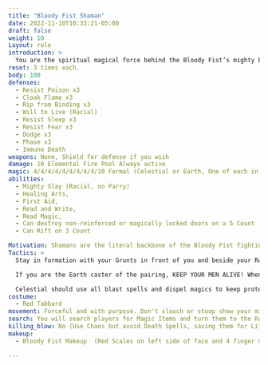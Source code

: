 ```yaml
---
title: "Bloody Fist Shaman"
date: 2022-11-10T10:33:21-05:00
draft: false
weight: 10
Layout: role
introduction: >
  You are the spiritual magical force behind the Bloody Fist’s mighty blades. You keep the ranks of the Bloody Fist moving without relenting. Your Earth Magic seals their wounds and gives them life, Your Celestial Magic smites your foes with elemental fury, Your Necromantic ways incite fear on the battlefield to break even the sternest of spirits. You don’t answer to anyone under the rank of Honor Guard but you move with your Raid Leader to preserve tactical advantage.
reset: 3 times each.
body: 100
defenses: 
  - Resist Poison x3
  - Cloak Flame x3
  - Rip from Binding x3
  - Will to Live (Racial)
  - Resist Sleep x3
  - Resist Fear x3
  - Dodge x3
  - Phase x3
  - Immune Death 
weapons: None, Shield for defense if you wish
damage: 10 Elemental Fire Pool Always active 
magic: 4/4/4/4/4/4/4/4/4/10 Formal (Celestial or Earth, One of each in Raiding Parties /w Raid Leader)
abilities: 
  - Mighty Slay (Racial, no Parry)
  - Healing Arts, 
  - First Aid, 
  - Read and Write, 
  - Read Magic, 
  - Can destroy non-reinforced or magically locked doors on a 5 Count (1 I Shatter This Door....)
  - Can Rift on 3 Count

Motivation: Shamans are the literal backbone of the Bloody Fist fighting machine. The Grunts take the abuse for you, and you heal their wounds, but you always make wounds that don’t heal so easily. You outrank the Raid Leaders in power structure, but you respect their battlefield skill and prowess so unless the command is unsound you will follow it even till death. You are one of 2 Shaman Casters in a Raiding Party. One is ALWAYS Celestial and the other Earth caster. You are 100% support for your squadron. Celestial will blow up the PCs while Earth casters keep everyone alive and disable with Chaos.
Tactics: > 
  Stay in formation with your Grunts in front of you and beside your Raid Leaders. You play these roles like a PC healer/necromancer/celestial caster would. The players will be confused at your intelligence and use of “sky magics” for a the “common Orc” so use that to your advantage. Kidnap when you can if the person is of value. 

  If you are the Earth caster of the pairing, KEEP YOUR MEN ALIVE! When everyone is safe on healing, disable them with Chaos debuffs and Cause Wound spells. Don’t waste Death Spells because you will need Life Spells for your Raid Leaders and other  Use Necromancy to Harm/Taint Blood/Wither against your enemies, even raise dead on the ones who die during an encounter) to incite fear. 

  Celestial should use all blast spells and dispel magics to keep protectives off the frontline fighters so the Grunts can beat them down. BLOW THEM UP! Make them fear your spells. Cast protectives, imprison people who rush you. 
costume:
  - Red Tabbard
movement: Forceful and with purpose. Don't slouch or stoop show your might. 
search: You will search players for Magic Items and turn them to the Raid Leaders if martial weapons but keep the Spell Magic Items to use against the players. They can reloot them later from your body.
killing_blow: No (Use Chaos but avoid Death Spells, saving them for Life Spells to keep bloody Fist Alive)
makeup: 
  - Bloody Fist Makeup  (Red Scales on left side of face and 4 finger mark warpaint on right side of face)

---
```



















